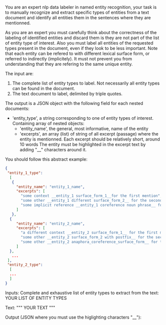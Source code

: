 You are an expert nlp data labeler in named entity recognition, your task is to manually recognize and extract specific types of entities from a text document and identify all entities them in the sentences where they are mentionned.

As you are an expert you must carefully think about the correctness of the labeling of identified entities and discard them is they are not part of the list of entity type of interest.
Also you must label all entities of the requested types present in the document, even if they look to be less important.
Note that each entity can be refered to with different lexical surface form, or referred to indirectly (implicitely). It must not prevent you from understanding that they are refering to the same unique entity.

The input are:
1) The complete list of entity types to label. Not necessarily all entity types can be found in the document.
2) The text document to label, delimited by triple quotes.

The output is a JSON object with the following field for each nested documents:
- 'entity_type', a string corresponding to one of entity types of interest. Containing array of nested objects:
  - 'entity_name', the general, most informative, name of the entity
  - 'excerpts', an array (list) of string of all excerpt (passage) where the  entity is mentionned. Each excerpt should be relatively short, around 10 words The entity must be highlighted in the excerpt text by adding "__" characters around it.

You should follow this abstract example:
```JSON
{
 "entity_1_type":
  [
   {
     "entity_name": "entity_1_name",
     "excerpts": [
       "some context __entity_1 surface_form_1__for the first mention",
       "some other __entity_1 different surface_form_2__ for the second mention",
       "some implicit reference __entity_1 coreference noun phrase__ for the second mention"
     ]
   },
  {
     "entity_name": "entity_2_name",
     "excerpts": [
       "a different context __entity_2 surface_form_1__ for the first mention",
       "some other __entity_2 surface_form_2 with postfix__ for the second mention",
       "some other __entity_2 anaphora_coreference_surface_form__ for the second mention"
     ]
  },
   ...
 ],
 "entity_2_type":
  [
  ...
  ]
}
```

Inputs:
Complete and exhaustive list of entity types to extract from the text:
YOUR LIST OF ENTITY TYPES


Text:
"""
YOUR TEXT
"""

Output (JSON where you must use the higlighting characters "__"):
